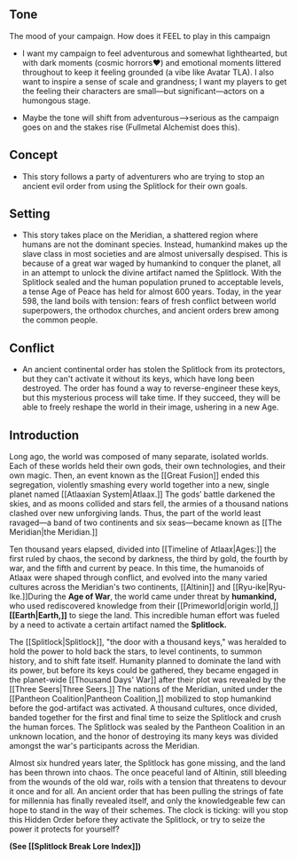 ## Tone

The mood of your campaign. How does it FEEL to play in this campaign

- I want my campaign to feel adventurous and somewhat lighthearted, but with dark moments (cosmic horrors❤) and emotional moments littered throughout to keep it feeling grounded (a vibe like Avatar TLA). I also want to inspire a sense of scale and grandness; I want my players to get the feeling their characters are small—but significant—actors on a humongous stage.
    
- Maybe the tone will shift from adventurous—>serious as the campaign goes on and the stakes rise (Fullmetal Alchemist does this).
    

## Concept

- This story follows a party of adventurers who are trying to stop an ancient evil order from using the Splitlock for their own goals.

## Setting

- This story takes place on the Meridian, a shattered region where humans are not the dominant species. Instead, humankind makes up the slave class in most societies and are almost universally despised. This is because of a great war waged by humankind to conquer the planet, all in an attempt to unlock the divine artifact named the Splitlock. With the Splitlock sealed and the human population pruned to acceptable levels, a tense Age of Peace has held for almost 600 years. Today, in the year 598, the land boils with tension: fears of fresh conflict between world superpowers, the orthodox churches, and ancient orders brew among the common people.

## Conflict

- An ancient continental order has stolen the Splitlock from its protectors, but they can't activate it without its keys, which have long been destroyed. The order has found a way to reverse-engineer these keys, but this mysterious process will take time. If they succeed, they will be able to freely reshape the world in their image, ushering in a new Age.

## Introduction

Long ago, the world was composed of many separate, isolated worlds. Each of these worlds held their own gods, their own technologies, and their own magic. Then, an event known as the [[Great Fusion]] ended this segregation, violently smashing every world together into a new, single planet named [[Atlaaxian System|Atlaax.]] The gods’ battle darkened the skies, and as moons collided and stars fell, the armies of a thousand nations clashed over new unforgiving lands. Thus, the part of the world least ravaged—a band of two continents and six seas—became known as [[The Meridian|the Meridian.]]

Ten thousand years elapsed, divided into [[Timeline of Atlaax|Ages:]] the first ruled by chaos, the second by darkness, the third by gold, the fourth by war, and the fifth and current by peace. In this time, the humanoids of Atlaax were shaped through conflict, and evolved into the many varied cultures across the Meridian's two continents, [[Altinin]] and [[Ryu-ike|Ryu-Ike.]]During the **Age of War**, the world came under threat by **humankind,** who used rediscovered knowledge from their [[Primeworld|origin world,]] **[[Earth|Earth,]]** to siege the land. This incredible human effort was fueled by a need to activate a certain artifact named the **Splitlock.**

The [[Splitlock|Splitlock]], "the door with a thousand keys," was heralded to hold the power to hold back the stars, to level continents, to summon history, and to shift fate itself. Humanity planned to dominate the land with its power, but before its keys could be gathered, they became engaged in the planet-wide [[Thousand Days' War]] after their plot was revealed by the [[Three Seers|Three Seers.]] The nations of the Meridian, united under the [[Pantheon Coalition|Pantheon Coalition,]] mobilized to stop humankind before the god-artifact was activated. A thousand cultures, once divided, banded together for the first and final time to seize the Splitlock and crush the human forces. The Splitlock was sealed by the Pantheon Coalition in an unknown location, and the honor of destroying its many keys was divided amongst the war's participants across the Meridian.

Almost six hundred years later, the Splitlock has gone missing, and the land has been thrown into chaos. The once peaceful land of Altinin, still bleeding from the wounds of the old war, roils with a tension that threatens to devour it once and for all. An ancient order that has been pulling the strings of fate for millennia has finally revealed itself, and only the knowledgeable few can hope to stand in the way of their schemes. The clock is ticking: will you stop this Hidden Order before they activate the Splitlock, or try to seize the power it protects for yourself?

**(See [[Splitlock Break Lore Index]])**